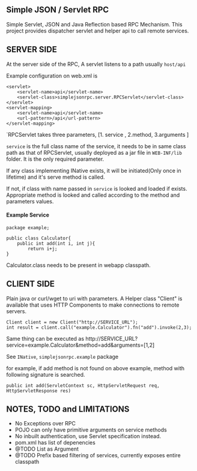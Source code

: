 Simple JSON / Servlet RPC
------------------------------------------------------------------------------

Simple Servlet, JSON and Java Reflection based RPC Mechanism. This project provides
dispatcher servlet and helper api to call remote services.


SERVER SIDE
------------------------------------------------------------------------------

At the server side of the RPC, A servlet listens to a path usually `host/api`

Example configuration on web.xml is 

	<servlet>
		<servlet-name>api</servlet-name>
		<servlet-class>simplejsonrpc.server.RPCServlet</servlet-class>
	</servlet>
	<servlet-mapping>
		<servlet-name>api</servlet-name>
		<url-pattern>/api</url-pattern>
	</servlet-mapping>

`RPCServlet takes three parameters, [1. service , 2.method, 3.arguments ]

`service` is the full class name of the service, it needs to be in same class
path as that of RPCServlet, usually deployed as a jar file in `WEB-INF/lib`
folder. It is the only required parameter.

If any class implementing INative exists, it will be initiated(Only once in
lifetime) and it's serve method is called.

If not, if class with name passed in `service` is looked and loaded if exists.
Appropriate method is looked and called according to the method and parameters
values.

#### Example Service
	package example;

	public class Calculator{
		public int add(int i, int j){
			return i+j;
	}

Calculator.class needs to be present in webapp classpath.


CLIENT SIDE
------------------------------------------------------------------------------

Plain java or curl/wget to uri with parameters. A Helper class "Client" is
available that uses HTTP Components to make connections to remote servers.

	Client client = new Client("http://SERVICE_URL");	
	int result = client.call("example.Calculator").fn("add").invoke(2,3);
	
Same thing can be executed as
	http://SERVICE_URL?service=example.Calculator&method=add&arguments=[1,2]

See `INative`, `simplejsonrpc.example` package


for example, if add method is not found on above example, method with
following signature is searched.

	public int add(ServletContext sc, HttpServletRequest req, HttpServletResponse res)




NOTES, TODO and LIMITATIONS
------------------------------------------------------------------------------
- No Exceptions over RPC
- POJO can only have primitive arguments on service methods
- No inbuilt authentication, use Servlet specification instead.
- pom.xml has list of depenencies
- @TODO List as Argument
- @TODO Prefix based filtering of services, currently exposes entire classpath
